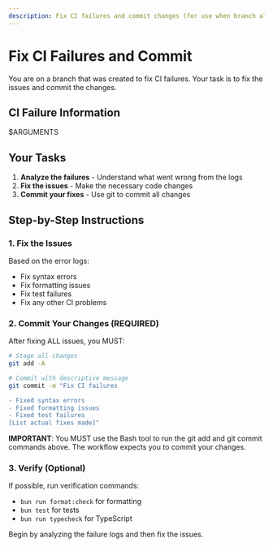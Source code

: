 ```yaml
---
description: Fix CI failures and commit changes (for use when branch already exists)
---
```


# Fix CI Failures and Commit

You are on a branch that was created to fix CI failures. Your task is to fix the issues and commit the changes.

## CI Failure Information

$ARGUMENTS

## Your Tasks

1. **Analyze the failures** - Understand what went wrong from the logs
2. **Fix the issues** - Make the necessary code changes
3. **Commit your fixes** - Use git to commit all changes

## Step-by-Step Instructions

### 1. Fix the Issues

Based on the error logs:
- Fix syntax errors
- Fix formatting issues  
- Fix test failures
- Fix any other CI problems

### 2. Commit Your Changes (REQUIRED)

After fixing ALL issues, you MUST:

```bash
# Stage all changes
git add -A

# Commit with descriptive message
git commit -m "Fix CI failures

- Fixed syntax errors
- Fixed formatting issues  
- Fixed test failures
[List actual fixes made]"
```

**IMPORTANT**: You MUST use the Bash tool to run the git add and git commit commands above. The workflow expects you to commit your changes.

### 3. Verify (Optional)

If possible, run verification commands:
- `bun run format:check` for formatting
- `bun test` for tests
- `bun run typecheck` for TypeScript

Begin by analyzing the failure logs and then fix the issues.